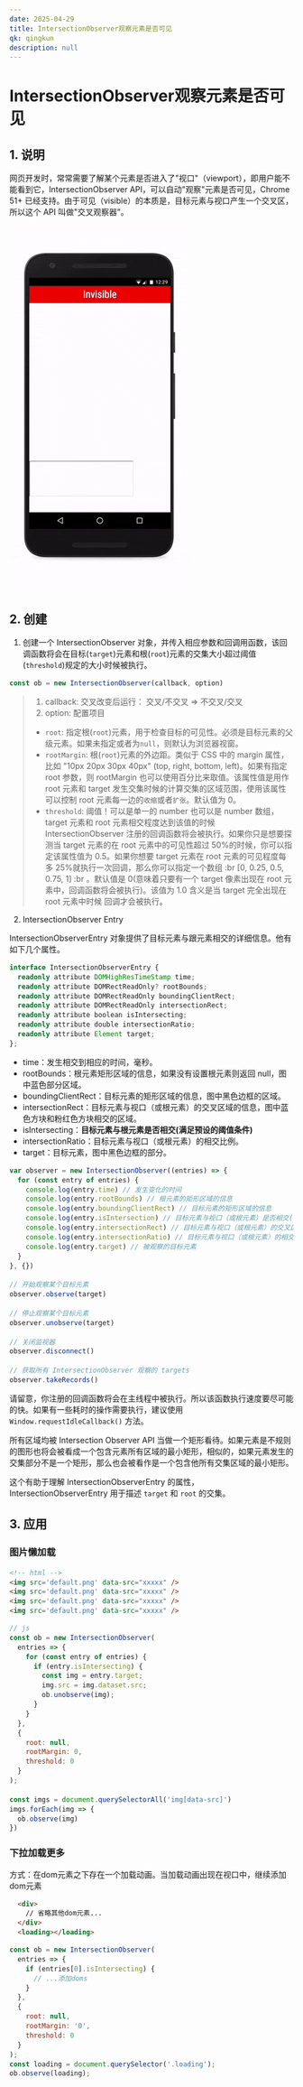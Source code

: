```yaml
---
date: 2025-04-29
title: IntersectionObserver观察元素是否可见
qk: qingkun
description: null
---
```


# IntersectionObserver观察元素是否可见

## 1. 说明

网页开发时，常常需要了解某个元素是否进入了"视口"（viewport），即用户能不能看到它，IntersectionObserver API，可以自动"观察"元素是否可见，Chrome 51+ 已经支持。由于可见（visible）的本质是，目标元素与视口产生一个交叉区，所以这个 API 叫做"交叉观察器"。

![intersection-observer-info.png](/blog/202504/intersection-observer-info.gif)

## 2. 创建

1. 创建一个 IntersectionObserver 对象，并传入相应参数和回调用函数，该回调函数将会在目标(`target`)元素和根(`root`)元素的交集大小超过阈值(`threshold`)规定的大小时候被执行。

```js
const ob = new IntersectionObserver(callback, option)
```

> 1. callback: 交叉改变后运行： 交叉/不交叉 => 不交叉/交叉
> 2. option: 配置项目
>
> - `root`: 指定根(`root`)元素，用于检查目标的可见性。必须是目标元素的父级元素。如果未指定或者为`null`，则默认为浏览器视窗。
> - `rootMargin`: 根(`root`)元素的外边距。类似于 CSS 中的 margin 属性，比如 "10px 20px 30px 40px" (top, right, bottom, left)。如果有指定 root 参数，则 rootMargin 也可以使用百分比来取值。该属性值是用作 root 元素和 target 发生交集时候的计算交集的区域范围，使用该属性可以控制 root 元素每一边的`收缩`或者`扩张`。默认值为 0。
> - `threshold`: 阈值！可以是单一的 number 也可以是 number 数组，target 元素和 root 元素相交程度达到该值的时候 IntersectionObserver 注册的回调函数将会被执行。如果你只是想要探测当 target 元素的在 root 元素中的可见性超过 50%的时候，你可以指定该属性值为 0.5。如果你想要 target 元素在 root 元素的可见程度每多 25%就执行一次回调，那么你可以指定一个数组
>   :br
>   [0, 0.25, 0.5, 0.75, 1]
>   :br
>   。默认值是 0(意味着只要有一个 target 像素出现在 root 元素中，回调函数将会被执行)。该值为 1.0 含义是当 target 完全出现在 root 元素中时候 回调才会被执行。

2. IntersectionObserver Entry

IntersectionObserverEntry 对象提供了目标元素与跟元素相交的详细信息。他有如下几个属性。

```typescript
interface IntersectionObserverEntry {
  readonly attribute DOMHighResTimeStamp time;
  readonly attribute DOMRectReadOnly? rootBounds;
  readonly attribute DOMRectReadOnly boundingClientRect;
  readonly attribute DOMRectReadOnly intersectionRect;
  readonly attribute boolean isIntersecting;
  readonly attribute double intersectionRatio;
  readonly attribute Element target;
};
```

- time：发生相交到相应的时间，毫秒。
- rootBounds：根元素矩形区域的信息，如果没有设置根元素则返回 null，图中蓝色部分区域。
- boundingClientRect：目标元素的矩形区域的信息，图中黑色边框的区域。
- intersectionRect：目标元素与视口（或根元素）的交叉区域的信息，图中蓝色方块和粉红色方块相交的区域。
- isIntersecting：**目标元素与根元素是否相交(满足预设的阈值条件)**
- intersectionRatio：目标元素与视口（或根元素）的相交比例。
- target：目标元素，图中黑色边框的部分。

```js
var observer = new IntersectionObserver((entries) => {
  for (const entry of entries) {
    console.log(entry.time) // 发生变化的时间
    console.log(entry.rootBounds) // 根元素的矩形区域的信息
    console.log(entry.boundingClientRect) // 目标元素的矩形区域的信息
    console.log(entry.isIntersection) // 目标元素与视口（或根元素）是否相交(满足预设的阈值条件)
    console.log(entry.intersectionRect) // 目标元素与视口（或根元素）的交叉区域的信息
    console.log(entry.intersectionRatio) // 目标元素与视口（或根元素）的相交比例
    console.log(entry.target) // 被观察的目标元素
  }
}, {})

// 开始观察某个目标元素
observer.observe(target)

// 停止观察某个目标元素
observer.unobserve(target)

// 关闭监视器
observer.disconnect()

// 获取所有 IntersectionObserver 观察的 targets
observer.takeRecords()
```

请留意，你注册的回调函数将会在主线程中被执行。所以该函数执行速度要尽可能的快。如果有一些耗时的操作需要执行，建议使用 `Window.requestIdleCallback()` 方法。

所有区域均被 Intersection Observer API 当做一个矩形看待。如果元素是不规则的图形也将会被看成一个包含元素所有区域的最小矩形，相似的，如果元素发生的交集部分不是一个矩形，那么也会被看作是一个包含他所有交集区域的最小矩形。

这个有助于理解 IntersectionObserverEntry 的属性，IntersectionObserverEntry 用于描述 `target` 和 `root` 的交集。

## 3. 应用

### 图片懒加载

```html
<!-- html -->
<img src='default.png' data-src="xxxxx" />
<img src='default.png' data-src="xxxxx" />
<img src='default.png' data-src="xxxxx" />
<img src='default.png' data-src="xxxxx" />
```

```js
// js
const ob = new IntersectionObserver(
  entries => {
    for (const entry of entries) {
      if (entry.isIntersecting) {
        const img = entry.target;
        img.src = img.dataset.src;
        ob.unobserve(img);
      }
    }
  },
  {
    root: null,
    rootMargin: 0,
    threshold: 0
  }
);

const imgs = document.querySelectorAll('img[data-src]')
imgs.forEach(img => {
  ob.observe(img)
})
```

### 下拉加载更多

方式：在dom元素之下存在一个加载动画。当加载动画出现在视口中，继续添加dom元素

```html
  <div>
    // 省略其他dom元素...
  </div>
  <loading></loading>
```

```js
const ob = new IntersectionObserver(
  entries => {
    if (entries[0].isIntersecting) {
      // ...添加doms
    }
  },
  {
    root: null,
    rootMargin: '0',
    threshold: 0
  }
);
const loading = document.querySelector('.loading');
ob.observe(loading);
```
